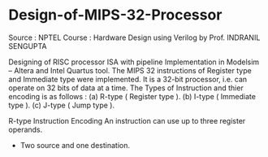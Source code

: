# Design-of-MIPS-32-Processor
Source : NPTEL Course : Hardware Design using Verilog by Prof. INDRANIL SENGUPTA 

Designing of RISC processor ISA with pipeline Implementation in Modelsim – Altera and Intel Quartus tool. The MIPS 32 instructions of Register type and Immediate type were implemented. It is a 32-bit processor, i.e. can operate on 32 bits of data at a time. 
The Types of Instruction and thier encoding is as follows :
(a) R-type ( Register type ).
(b) I-type ( Immediate type ).
(c) J-type ( Jump type ).

R-type Instruction Encoding
An instruction can use up to three register operands.
- Two source and one destination.
